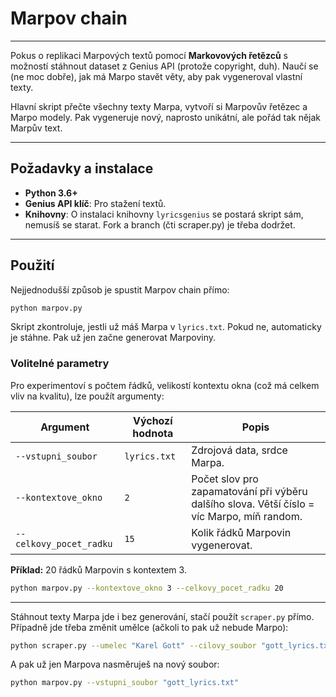 # Marpov chain

-----

Pokus o replikaci Marpových textů pomocí **Markovových řetězců** s možností stáhnout dataset z Genius API (protože copyright, duh). Naučí se (ne moc dobře), jak má Marpo stavět věty, aby pak vygeneroval vlastní texty.

Hlavní skript přečte všechny texty Marpa, vytvoří si Marpovův řetězec a Marpo modely. Pak vygeneruje nový, naprosto unikátní, ale pořád tak nějak Marpův text.

-----

## Požadavky a instalace

  * **Python 3.6+**
  * **Genius API klíč**: Pro stažení textů.
  * **Knihovny**: O instalaci knihovny `lyricsgenius` se postará skript sám, nemusíš se starat. Fork a branch (čti scraper.py) je třeba dodržet.

-----

## Použití

Nejjednodušší způsob je spustit Marpov chain přímo:

```bash
python marpov.py
```

Skript zkontroluje, jestli už máš Marpa v `lyrics.txt`. Pokud ne, automaticky je stáhne. Pak už jen začne generovat Marpoviny.

### Volitelné parametry

Pro experimentoví s počtem řádků, velikostí kontextu okna (což má celkem vliv na kvalitu), lze použít argumenty:

| Argument | Výchozí hodnota | Popis |
|---|---|---|
| `--vstupni_soubor` | `lyrics.txt` | Zdrojová data, srdce Marpa. |
| `--kontextove_okno`| `2` | Počet slov pro zapamatování při výběru dalšího slova. Větší číslo = víc Marpo, míň random. |
| `--celkovy_pocet_radku`| `15` | Kolik řádků Marpovin vygenerovat. |

**Příklad:** 20 řádků Marpovin s kontextem 3.

```bash
python marpov.py --kontextove_okno 3 --celkovy_pocet_radku 20
```

-----

Stáhnout texty Marpa jde i bez generování, stačí použít `scraper.py` přímo. Případně jde třeba změnit umělce (ačkoli to pak už nebude Marpo):

```bash
python scraper.py --umelec "Karel Gott" --cilovy_soubor "gott_lyrics.txt"
```

A pak už jen Marpova nasměruješ na nový soubor:

```bash
python marpov.py --vstupni_soubor "gott_lyrics.txt"

```
